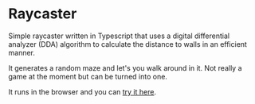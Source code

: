 # Raycaster

Simple raycaster written in Typescript that uses a digital differential analyzer (DDA) algorithm to calculate the distance to walls in an efficient manner.

It generates a random maze and let's you walk around in it. Not really a game at the moment but can be turned into one.

It runs in the browser and you can [try it here](https://raycaster-ts.netlify.app/).

